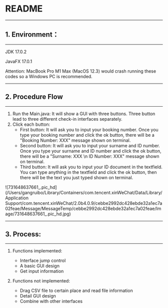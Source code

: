 # README

---

## 1. Environment：

---

JDK 17.0.2

JavaFX 17.0.1

Attention: MacBook Pro M1 Max (MacOS 12.3) would crash running these codes so a Windows PC is recommended.

---

## 2. Procedure Flow

---

1. Run the Main.java:
	It will show a GUI with three buttons. Three button lead to three different check-in interfaces separately.
2. Click each button:
	- First button: It will ask you to input your booking number. Once you type your booking number and click the ok button, there will be a "Booking Number: XXX" message shown on terminal.
	- Second button: It will ask you to input your surname and ID number. Once you type your surname and ID number and click the ok button, there will be a "Surname: XXX \n ID Number: XXX" message shown on terminal.
	- Third button: It will ask you to input your ID document in the textfield. You can type anything in the textfield and click the ok button, then there will be the text you just typed shown on terminal.

![731648637661_.pic_hd](/Users/gangruibo/Library/Containers/com.tencent.xinWeChat/Data/Library/Application Support/com.tencent.xinWeChat/2.0b4.0.9/cebbe2992dc428ebde32a1ec7a02feae/Message/MessageTemp/cebbe2992dc428ebde32a1ec7a02feae/Image/731648637661_.pic_hd.jpg)

---

## 3. Process:

---

1. Functions implemented:
   - Interface jump control
   - A basic GUI design
   - Get input information

2. Functions not implemented:
   - Drag CSV file to certain place and read file information
   - Detail GUI design
   - Combine with other interfaces


